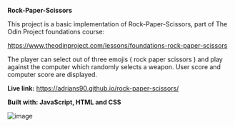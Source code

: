 **Rock-Paper-Scissors**


This project is a basic implementation of Rock-Paper-Scissors, part of The Odin Project foundations course:

https://www.theodinproject.com/lessons/foundations-rock-paper-scissors

The player can select out of three emojis ( rock paper scissors )  and play against the computer which randomly selects a weapon. User score and computer score are displayed.

**Live link:**
https://adrians90.github.io/rock-paper-scissors/

**Built with: JavaScript, HTML and CSS**

![image](https://github.com/adrians90/rock-paper-scissors/assets/128593202/48d0573d-d70f-4771-b585-539136256d79)

